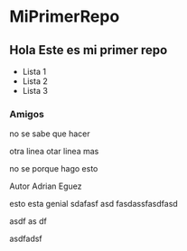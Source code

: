 # MiPrimerRepo

## Hola Este es mi primer repo

- Lista 1
- Lista 2
- Lista 3

### Amigos

no se sabe que hacer

otra linea
otar linea mas

no se porque hago esto

Autor Adrian Eguez

esto esta genial
sdafasf
asd
fasdassfasdfasd

asdf
as
df

asdfadsf

